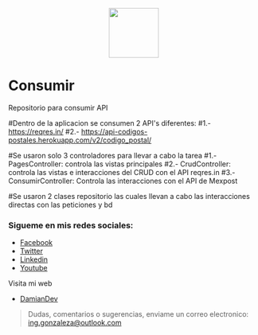 
<p align="center"><a href="https://damiangonzalezdev.blogspot.com/" target="_blank"><img src="https://cdn.pixabay.com/photo/2017/05/12/15/16/hexagon-2307350_960_720.png" width="100"></a></p>

# Consumir
Repositorio para consumir API

#Dentro de la aplicacion se consumen 2 API's diferentes:
#1.- https://reqres.in/
#2.- https://api-codigos-postales.herokuapp.com/v2/codigo_postal/

#Se usaron solo 3 controladores para llevar a cabo la tarea
#1.- PagesController: controla las vistas principales
#2.- CrudController: controla las vistas e interacciones del CRUD con el API reqres.in
#3.- ConsumirController: Controla las interacciones con el API de Mexpost

#Se usaron 2 clases repositorio las cuales llevan a cabo las interacciones directas con las peticiones y bd

### Sigueme en mis redes sociales:
- [Facebook](https://www.facebook.com/DamianGonzalezDev)
- [Twitter](https://twitter.com/DamianDev1)
- [Linkedin](https://www.linkedin.com/in/damiangonzalezdev/)
- [Youtube](https://www.youtube.com/channel/UCS2RPa81nBPQAiUFjmy2aWA?view_as=subscriber)


Visita mi web
 
 - [DamianDev](https://damiandev.herokuapp.com)


> Dudas, comentarios o sugerencias, enviame un correo electronico: [ing.gonzaleza@outlook.com](mailto:ing.gonzaleza@outlook.com)

